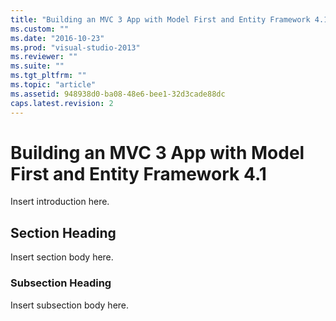 ```yaml
---
title: "Building an MVC 3 App with Model First and Entity Framework 4.12 | Microsoft Docs"
ms.custom: ""
ms.date: "2016-10-23"
ms.prod: "visual-studio-2013"
ms.reviewer: ""
ms.suite: ""
ms.tgt_pltfrm: ""
ms.topic: "article"
ms.assetid: 948938d0-ba08-48e6-bee1-32d3cade88dc
caps.latest.revision: 2
---
```

# Building an MVC 3 App with Model First and Entity Framework 4.1
Insert introduction here.  
  
## Section Heading  
 Insert section body here.  
  
### Subsection Heading  
 Insert subsection body here.